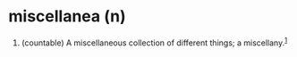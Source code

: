 # miscellanea (n)
 1. (countable) A miscellaneous collection of different things; a miscellany.<sup>[1][1]</sup>
 
 [1]: https://en.wiktionary.org/wiki/miscellanea#English "Wiktionary.com"

